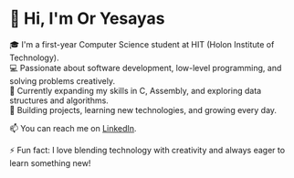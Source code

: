 # 👋 Hi, I'm Or Yesayas

🎓 I'm a first-year Computer Science student at HIT (Holon Institute of Technology).  
💻 Passionate about software development, low-level programming, and solving problems creatively.  
🌱 Currently expanding my skills in C, Assembly, and exploring data structures and algorithms.  
🚀 Building projects, learning new technologies, and growing every day.

📫 You can reach me on [LinkedIn](https://www.linkedin.com/in/or-yesayas-b26b4433b).

⚡ Fun fact: I love blending technology with creativity and always eager to learn something new!
